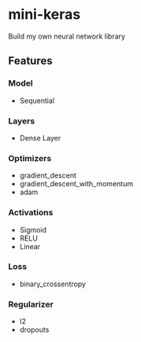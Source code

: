 # mini-keras
Build my own neural network library


## Features

### Model
- Sequential

### Layers
- Dense Layer

### Optimizers
- gradient_descent
- gradient_descent_with_momentum
- adam


### Activations
- Sigmoid
- RELU
- Linear

### Loss
- binary_crossentropy

### Regularizer
- l2
- dropouts



